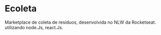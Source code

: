 # Ecoleta
 Marketplace de coleta de resíduos, desenvolvida no NLW da Rocketseat. utilizando node.Js, react.Js.
 
